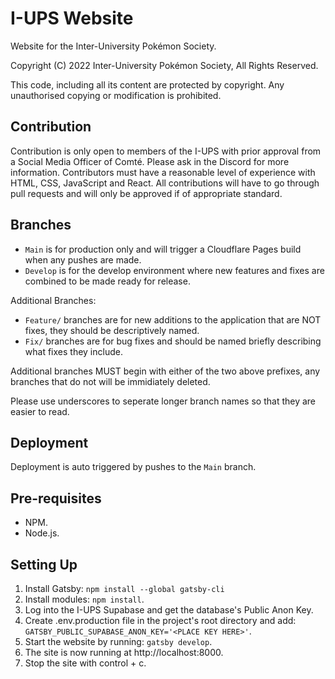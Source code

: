 # I-UPS Website
Website for the Inter-University Pokémon Society.

Copyright (C) 2022 Inter-University Pokémon Society, All Rights Reserved.

This code, including all its content are protected by copyright. Any unauthorised copying or modification is prohibited.

## Contribution
Contribution is only open to members of the I-UPS with prior approval from a Social Media Officer of Comté. Please ask in the Discord for more information. Contributors must have a reasonable level of experience with HTML, CSS, JavaScript and React. All contributions will have to go through pull requests and will only be approved if of appropriate standard.

## Branches
- ```Main``` is for production only and will trigger a Cloudflare Pages build when any pushes are made.
- ```Develop``` is for the develop environment where new features and fixes are combined to be made ready for release.

Additional Branches:
- ```Feature/``` branches are for new additions to the application that are NOT fixes, they should be descriptively named.
- ```Fix/``` branches are for bug fixes and should be named briefly describing what fixes they include.

Additional branches MUST begin with either of the two above prefixes, any branches that do not will be immidiately deleted.

Please use underscores to seperate longer branch names so that they are easier to read.

## Deployment
Deployment is auto triggered by pushes to the ```Main``` branch.


## Pre-requisites
- NPM.
- Node.js.

## Setting Up
1. Install Gatsby: ```npm install --global gatsby-cli```
2. Install modules: ```npm install```.
3. Log into the I-UPS Supabase and get the database's Public Anon Key.
4. Create .env.production file in the project's root directory and add: ```GATSBY_PUBLIC_SUPABASE_ANON_KEY='<PLACE KEY HERE>'```.
5. Start the website by running: ```gatsby develop```.
6. The site is now running at http://localhost:8000.
7. Stop the site with control + c.
